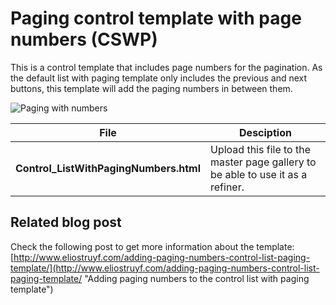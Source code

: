 Paging control template with page numbers (CSWP)
================

This is a control template that includes page numbers for the pagination. As the default list with paging template only includes the previous and next buttons, this template will add the paging numbers in between them.

![Paging with numbers](http://i1.wp.com/www.eliostruyf.com/wp-content/uploads/2015/02/020615_1010_Addingpagin4.png?resize=464%2C265)

File | Desciption
--- | ---
__Control_ListWithPagingNumbers.html__ | Upload this file to the master page gallery to be able to use it as a refiner.

Related blog post
-------
Check the following post to get more information about the template: [http://www.eliostruyf.com/adding-paging-numbers-control-list-paging-template/](http://www.eliostruyf.com/adding-paging-numbers-control-list-paging-template/ "Adding paging numbers to the control list with paging template")

